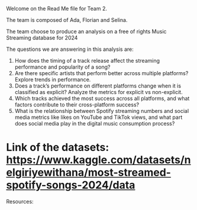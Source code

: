 
Welcome on the Read Me file for Team 2. 

The team is composed of Ada, Florian and Selina.

The team choose to produce an analysis on a free of rights Music Streaming database for 2024 

The questions we are answering in this analysis are:

1. How does the timing of a track release affect the streaming performance and popularity of a song?  
2. Are there specific artists that perform better across multiple platforms? Explore trends in performance.  
3. Does a track’s performance on different platforms change when it is classified as explicit? Analyze the metrics for explicit vs non-explicit.  
4. Which tracks achieved the most success across all platforms, and what factors contribute to their cross-platform success?   
5. What is the relationship between Spotify streaming numbers and social media metrics like likes on YouTube and TikTok views, and what part does social media play in the digital music consumption process?  

# Link of the datasets: https://www.kaggle.com/datasets/nelgiriyewithana/most-streamed-spotify-songs-2024/data




Resources: 
